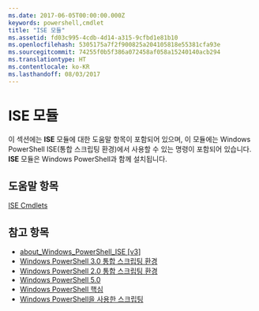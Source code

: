 ```yaml
---
ms.date: 2017-06-05T00:00:00.000Z
keywords: powershell,cmdlet
title: "ISE 모듈"
ms.assetid: fd03c995-4cdb-4d14-a315-9cfbd1e81b10
ms.openlocfilehash: 5305175a7f2f900825a204105818e55381cfa93e
ms.sourcegitcommit: 74255f0b5f386a072458af058a15240140acb294
ms.translationtype: HT
ms.contentlocale: ko-KR
ms.lasthandoff: 08/03/2017
---
```

# <a name="ise-module"></a>ISE 모듈
이 섹션에는 **ISE** 모듈에 대한 도움말 항목이 포함되어 있으며, 이 모듈에는 Windows PowerShell ISE(통합 스크립팅 환경)에서 사용할 수 있는 명령이 포함되어 있습니다. **ISE** 모듈은 Windows PowerShell과 함께 설치됩니다.

## <a name="help-topics"></a>도움말 항목
[ISE Cmdlets](http://go.microsoft.com/fwlink/?LinkID=254686)

## <a name="see-also"></a>참고 항목
- [about_Windows_PowerShell_ISE [v3]](https://technet.microsoft.com/en-us/library/dfa54d47-60c6-4fff-8197-c747e8d411bb)
- [Windows PowerShell 3.0 통합 스크립팅 환경](http://go.microsoft.com/fwlink/?LinkId=254681)
- [Windows PowerShell 2.0 통합 스크립팅 환경](http://go.microsoft.com/fwlink/?LinkID=238569)
- [Windows PowerShell 5.0](../core-modules/Windows-PowerShell-5.0.md)
- [Windows PowerShell 핵심](https://technet.microsoft.com/en-us/library/4b75f1e4-f327-48f3-92ab-bf5435094d41)
- [Windows PowerShell을 사용한 스크립팅](../../getting-started/fundamental/Scripting-with-Windows-PowerShell.md)

